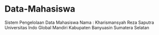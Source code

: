 # Data-Mahasiswa
Sistem Pengelolaan Data Mahasiswa
Nama : Kharismansyah Reza Saputra
Universitas Indo Global Mandiri
Kabupaten Banyuasin Sumatera Selatan
